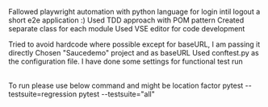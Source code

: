   Fallowed playwright automation with python language for login intil logout a short e2e application :)
  Used TDD approach with POM pattern
  Created separate class for each module
  Used VSE editor for code development
  
  Tried to avoid hardcode where possible except for baseURL, I am passing it directly
  Chosen "Saucedemo" project and as baseURL
  Used conftest.py as the configuration file. I have done some settings for functional test run                                           

  To run  please use below command and might be location factor
  pytest --testsuite=regression
  pytest --testsuite="all"

